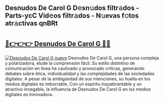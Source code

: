 ## Desnudos De Carol G D𝚎sn𝚞dos filtr𝚊dos - Parts-ycC Vid𝚎os filtr𝚊dos - N𝚞evas f𝚘tos atr𝚊ctivas qnBRt

# <h2><a href="http://mb16v7o.tromn.icu/?c=Desnudos+De+Carol+G">🔗👉👉👉 Desnudos De Carol G 🔗🔗</a></h2>

[![Desnudos De Carol G nuevo](https://i.imgur.com/pEAQMta.gif)](http://mb16v7o.tromn.icu/?c=Desnudos+De+Carol+G)
Desnudos De Carol G, una persona compleja y polarizadora, elude la comprensión fácil. Su estilo distintivo de comunicación en línea ha cautivado y provocado críticas, generando debates sobre ética, individualidad y las complejidades de las sociedades digitales. A pesar de la ambigüedad de sus intenciones, su huella en los medios digitales es imborrable. Con un espíritu inquebrantable y un atractivo innegable, la influencia de Desnudos De Carol G en los medios digitales es innovadora.
